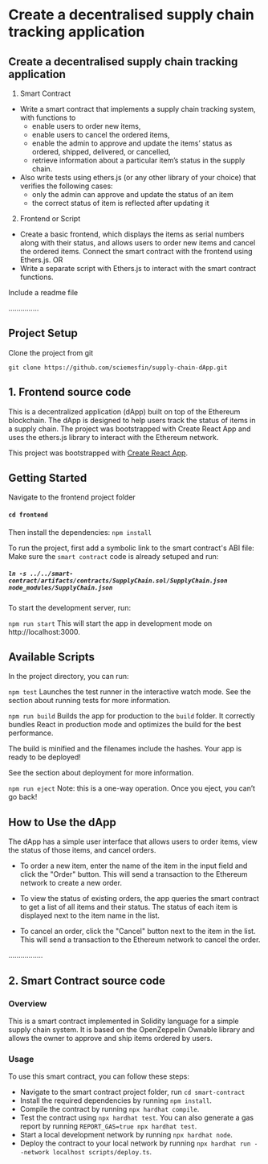 
# Create a decentralised supply chain tracking application

## Create a decentralised supply chain tracking application
1. Smart Contract
* Write a smart contract that implements a supply chain tracking system, with functions to
    * enable users to order new items,
    * enable users to cancel the ordered items, 
    * enable the admin to approve and update the items’ status as ordered, shipped, delivered, or cancelled, 
    * retrieve information about a particular item’s status in the supply chain.
* Also write tests using ethers.js (or any other library of your choice) that verifies the following cases:
    * only the admin can approve and update the status of an item
    * the correct status of item is reflected after updating it
2. Frontend or Script
* Create a basic frontend, which displays the items as serial numbers along with their status, and allows users to order new items and cancel the ordered items. Connect the smart contract with the frontend using Ethers.js.
OR
* Write a separate script with Ethers.js to interact with the smart contract functions.

Include a readme file


...............

## Project Setup
Clone the project from git

`git clone https://github.com/sciemesfin/supply-chain-dApp.git`


## 1. Frontend source code
This is a decentralized application (dApp) built on top of the Ethereum blockchain. The dApp is designed to help users track the status of items in a supply chain. The project was bootstrapped with Create React App and uses the ethers.js library to interact with the Ethereum network.

This project was bootstrapped with [Create React App](https://github.com/facebook/create-react-app).



## Getting Started
Navigate to the frontend project folder

#### `cd frontend`

Then install the dependencies:
`npm install`

To run the project, first add a symbolic link to the smart contract's ABI file:
Make sure the `smart contract` code is already setuped and run:
##### `ln -s ../../smart-contract/artifacts/contracts/SupplyChain.sol/SupplyChain.json node_modules/SupplyChain.json`


To start the development server, run:

`npm run start`
This will start the app in development mode on http://localhost:3000.


## Available Scripts
In the project directory, you can run:

`npm test`
Launches the test runner in the interactive watch mode.
See the section about running tests for more information.

`npm run build`
Builds the app for production to the `build` folder.
It correctly bundles React in production mode and optimizes the build for the best performance.

The build is minified and the filenames include the hashes.
Your app is ready to be deployed!

See the section about deployment for more information.

`npm run eject`
Note: this is a one-way operation. Once you eject, you can’t go back!

## How to Use the dApp
The dApp has a simple user interface that allows users to order items, view the status of those items, and cancel orders.

* To order a new item, enter the name of the item in the input field and click the "Order" button. This will send a transaction to the Ethereum network to create a new order.

* To view the status of existing orders, the app queries the smart contract to get a list of all items and their status. The status of each item is displayed next to the item name in the list.

* To cancel an order, click the "Cancel" button next to the item in the list. This will send a transaction to the Ethereum network to cancel the order.

.................

## 2. Smart Contract source code

### Overview
This is a smart contract implemented in Solidity language for a simple supply chain system. It is based on the OpenZeppelin Ownable library and allows the owner to approve and ship items ordered by users.

### Usage

To use this smart contract, you can follow these steps:
* Navigate to the smart contract project folder, run `cd smart-contract`
* Install the required dependencies by running `npm install`.
* Compile the contract by running `npx hardhat compile`.
* Test the contract using `npx hardhat test`. You can also generate a gas report by running `REPORT_GAS=true npx hardhat test`.
* Start a local development network by running `npx hardhat node`.
* Deploy the contract to your local network by running `npx hardhat run --network localhost scripts/deploy.ts`.



